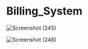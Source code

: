 # Billing_System
![Screenshot (245)](https://github.com/Shammigithub/Billing_System/assets/99946678/13cca954-dc1b-48b2-8956-d9b7bc4f5ce9)

![Screenshot (246)](https://github.com/Shammigithub/Billing_System/assets/99946678/82c6230e-4627-4196-be77-a104d21ff696)

